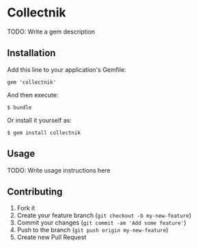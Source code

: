 # Collectnik

TODO: Write a gem description

## Installation

Add this line to your application's Gemfile:

    gem 'collectnik'

And then execute:

    $ bundle

Or install it yourself as:

    $ gem install collectnik

## Usage

TODO: Write usage instructions here

## Contributing

1. Fork it
2. Create your feature branch (`git checkout -b my-new-feature`)
3. Commit your changes (`git commit -am 'Add some feature'`)
4. Push to the branch (`git push origin my-new-feature`)
5. Create new Pull Request
